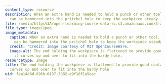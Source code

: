 ```yaml
---
content_type: resource
description: When an extra hand is needed to hold a punch or other tool, the hold-fast
  can be hammered into the pritchel hole to keep the workpiece steady.
file: /media/https%3A/open-learning-course-data-rc.s3.amazonaws.com/3-a04-modern-blacksmithing-and-physical-metallurgy-fall-2008/fea14d8d896b01073882e9f18f1a5cac_011.jpg
file_type: image/jpeg
image_metadata:
  caption: When an extra hand is needed to hold a punch or other tool, the hold-fast
    can be hammered into the pritchel hole to keep the workpiece steady.
  credit: 'Credit: Image courtesy of MIT OpenCourseWare.'
  image-alt: The end holding the workpiece is flattened to provide good contact, then
    it curves up and over to fit into the hardy hole.
resourcetype: Image
title: The end holding the workpiece is flattened to provide good contact, then it
  curves up and over to fit into the hardy hole
uid: fea14d8d-896b-0107-3882-e9f18f1a5cac
---
```

